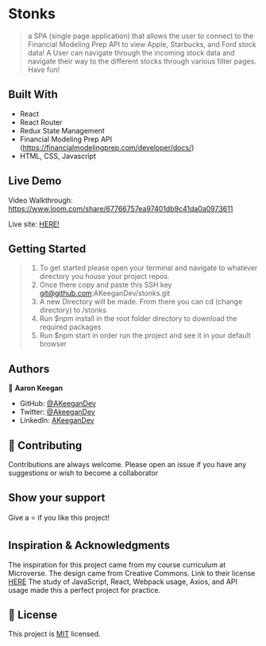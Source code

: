 # Stonks

> a SPA (single page application) that allows the user to connect to the Financial Modeling Prep API to view Apple, Starbucks, and Ford stock data! A User can navigate through the incoming stock data and navigate their way to the different stocks through various filter pages. Have fun! 


## Built With
- React
- React Router
- Redux State Management
- Financial Modeling Prep API (https://financialmodelingprep.com/developer/docs/)
- HTML, CSS, Javascript

## Live Demo

Video Walkthrough: https://www.loom.com/share/67766757ea97401db9c41da0a0973611

Live site: [HERE!](https://akeegandev.github.io/stonks/)


## Getting Started

>1) To get started please open your terminal and navigate to whatever directory you house your project repos. 
>2) Once there copy and paste this SSH key git@github.com:AKeeganDev/stonks.git
>3) A new Directory will be made. From there you can cd (change directory) to /stonks
>4) Run $npm install in the root folder directory to download the required packages
>4) Run $npm start in order run the project and see it in your default browser



## Authors

👤 **Aaron Keegan**

- GitHub: [@AKeeganDev](https://github.com/AKeeganDev)
- Twitter: [@AkeeganDev](https://twitter.com/AkeeganDev)
- LinkedIn: [AKeeganDev](https://linkedin.com/in/AKeeganDev)

## 🤝 Contributing
Contributions are always welcome. Please open an issue if you have any suggestions or wish to become a collaborator


## Show your support

Give a ⭐️ if you like this project!

## Inspiration & Acknowledgments

The inspiration for this project came from my course curriculum at Microverse.
The design came from Creative Commons. Link to their license [HERE](https://creativecommons.org/licenses/by-nc/4.0/legalcode)
The study of JavaScript, React, Webpack usage, Axios, and API usage made this a perfect project for practice.

## 📝 License

This project is [MIT](./MIT.md) licensed.
